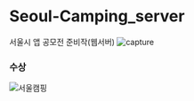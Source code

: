 # Seoul-Camping_server
서울시 앱 공모전 준비작(웹서버)
![capture](https://user-images.githubusercontent.com/37283217/45613220-87c26d80-baa0-11e8-8d75-699fb3929984.JPG)


### 수상 
![서울캠핑](https://user-images.githubusercontent.com/37995817/68728166-e97d5980-0609-11ea-8c70-f06e87308f43.PNG)
